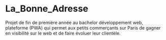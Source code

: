 # La_Bonne_Adresse
Projet de fin de première année au bachelor développement web, plateforme (PWA) qui permet aux petits commerçants sur Paris de gagner en visibilité sur le web et de faire évoluer leur clientèle.
